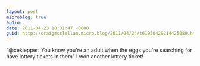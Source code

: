 ```yaml
---
layout: post
microblog: true
audio: 
date: 2011-04-23 18:31:47 -0600
guid: http://craigmcclellan.micro.blog/2011/04/24/t61950429214425089.html
---
```

“@ceklepper: You know you're an adult when the eggs you're searching for have lottery tickets in them” I won another lottery ticket!
